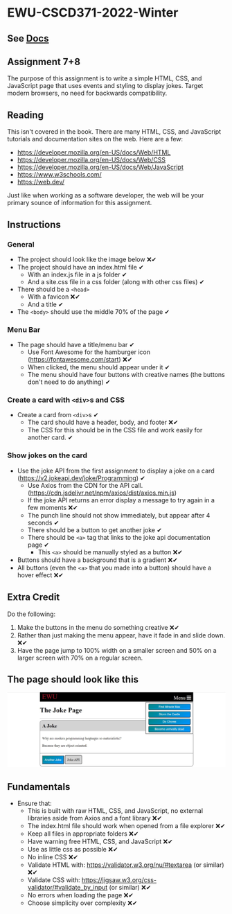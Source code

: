 ﻿# EWU-CSCD371-2022-Winter

## See [Docs](Docs)

## Assignment 7+8
The purpose of this assignment is to write a simple HTML, CSS, and JavaScript page that uses events and styling to display jokes. Target modern browsers, no need for backwards compatibility.

## Reading
This isn't covered in the book. There are many HTML, CSS, and JavaScript tutorials and documentation sites on the web. Here are a few:

- https://developer.mozilla.org/en-US/docs/Web/HTML
- https://developer.mozilla.org/en-US/docs/Web/CSS
- https://developer.mozilla.org/en-US/docs/Web/JavaScript
- https://www.w3schools.com/
- https://web.dev/

Just like when working as a software developer, the web will be your primary sounce of information for this assignment.

## Instructions

### General
- The project should look like the image below ❌✔
- The project should have an index.html file ✔
  - With an index.js file in a js folder ✔
  - And a site.css file in a css folder (along with other css files) ✔
- There should be a `<head>`
  - With a favicon ❌✔
  - And a title ✔
- The `<body>` should use the middle 70% of the page ✔

### Menu Bar
- The page should have a title/menu bar ✔
  - Use Font Awesome for the hamburger icon (https://fontawesome.com/start) ❌✔ 
  - When clicked, the menu should appear under it ✔
  - The menu should have four buttons with creative names (the buttons don't need to do anything) ✔

### Create a card with `<div>`s and CSS
- Create a card from `<div>`s ✔
  - The card should have a header, body, and footer ❌✔
  - The CSS for this should be in the CSS file and work easily for another card. ✔

### Show jokes on the card
- Use the joke API from the first assignment to display a joke on a card (https://v2.jokeapi.dev/joke/Programming) ✔
  - Use Axios from the CDN for the API call. (https://cdn.jsdelivr.net/npm/axios/dist/axios.min.js)
  - If the joke API returns an error display a message to try again in a few moments ❌✔
  - The punch line should not show immediately, but appear after 4 seconds ✔
  - There should be a button to get another joke ✔
  - There should be `<a>` tag that links to the joke api documentation page ✔
    - This `<a>` should be manually styled as a button ❌✔
- Buttons should have a background that is a gradient ❌✔
- All buttons (even the `<a>` that you made into a button) should have a hover effect  ❌✔

## Extra Credit
Do the following:

1. Make the buttons in the menu do something creative ❌✔
2. Rather than just making the menu appear, have it fade in and slide down. ❌✔
3. Have the page jump to 100% width on a smaller screen and 50% on a larger screen with 70% on a regular screen.

## The page should look like this
![Page to Replicate](WebExample.jpg)

## Fundamentals
- Ensure that:
  - This is built with raw HTML, CSS, and JavaScript, no external libraries aside from Axios and a font library ❌✔
  - The index.html file should work when opened from a file explorer ❌✔
  - Keep all files in appropriate folders ❌✔
  - Have warning free HTML, CSS, and JavaScript ❌✔
  - Use as little css as possible ❌✔
  - No inline CSS ❌✔
  - Validate HTML with: https://validator.w3.org/nu/#textarea (or similar) ❌✔
  - Validate CSS with: https://jigsaw.w3.org/css-validator/#validate_by_input (or similar) ❌✔
  - No errors when loading the page ❌✔
  - Choose simplicity over complexity ❌✔
